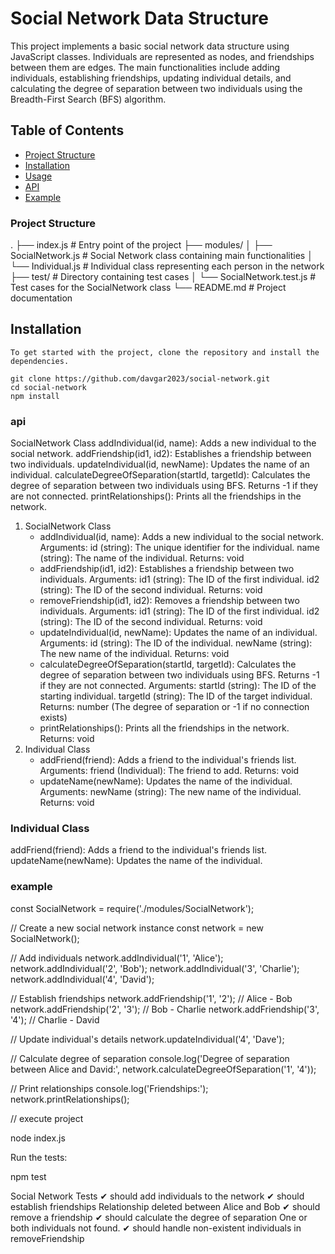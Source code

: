 # Social Network Data Structure

This project implements a basic social network data structure using JavaScript classes. Individuals are represented as nodes, and friendships between them are edges. The main functionalities include adding individuals, establishing friendships, updating individual details, and calculating the degree of separation between two individuals using the Breadth-First Search (BFS) algorithm.

## Table of Contents

- [Project Structure](#project-structure)
- [Installation](#installation)
- [Usage](#usage)
- [API](#api)
- [Example](#example)

### Project Structure
.
├── index.js              # Entry point of the project
├── modules/
│   ├── SocialNetwork.js  # Social Network class containing main functionalities
│   └── Individual.js     # Individual class representing each person in the network
├── test/                 # Directory containing test cases
│   └── SocialNetwork.test.js # Test cases for the SocialNetwork class
└── README.md             # Project documentation



## Installation

    To get started with the project, clone the repository and install the dependencies.

    git clone https://github.com/davgar2023/social-network.git
    cd social-network
    npm install



### api

SocialNetwork Class
addIndividual(id, name): Adds a new individual to the social network.
addFriendship(id1, id2): Establishes a friendship between two individuals.
updateIndividual(id, newName): Updates the name of an individual.
calculateDegreeOfSeparation(startId, targetId): Calculates the degree of separation between two individuals using BFS. Returns -1 if they are not connected.
printRelationships(): Prints all the friendships in the network.

1. SocialNetwork Class
    - addIndividual(id, name):
        Adds a new individual to the social network.
        Arguments:
            id (string): The unique identifier for the individual.
            name (string): The name of the individual.
            Returns: void
    - addFriendship(id1, id2):
            Establishes a friendship between two individuals.
            Arguments:
            id1 (string): The ID of the first individual.
            id2 (string): The ID of the second individual.
            Returns: void
    - removeFriendship(id1, id2):
            Removes a friendship between two individuals.
            Arguments:
            id1 (string): The ID of the first individual.
            id2 (string): The ID of the second individual.
            Returns: void
    - updateIndividual(id, newName):
            Updates the name of an individual.
            Arguments:
            id (string): The ID of the individual.
            newName (string): The new name of the individual.
            Returns: void
    - calculateDegreeOfSeparation(startId, targetId):
            Calculates the degree of separation between two individuals using BFS. Returns -1 if they are not connected.
            Arguments:
            startId (string): The ID of the starting individual.
            targetId (string): The ID of the target individual.
            Returns: number (The degree of separation or -1 if no connection exists)
    - printRelationships():
            Prints all the friendships in the network.
            Returns: void
 2. Individual Class
    - addFriend(friend):
            Adds a friend to the individual's friends list.
            Arguments:
            friend (Individual): The friend to add.
            Returns: void
    - updateName(newName):
            Updates the name of the individual.
            Arguments:
            newName (string): The new name of the individual.
            Returns: void


### Individual Class
addFriend(friend): Adds a friend to the individual's friends list.
updateName(newName): Updates the name of the individual.


### example

const SocialNetwork = require('./modules/SocialNetwork');

// Create a new social network instance
const network = new SocialNetwork();

// Add individuals
network.addIndividual('1', 'Alice');
network.addIndividual('2', 'Bob');
network.addIndividual('3', 'Charlie');
network.addIndividual('4', 'David');

// Establish friendships
network.addFriendship('1', '2'); // Alice - Bob
network.addFriendship('2', '3'); // Bob - Charlie
network.addFriendship('3', '4'); // Charlie - David

// Update individual's details
network.updateIndividual('4', 'Dave');

// Calculate degree of separation
console.log('Degree of separation between Alice and David:', network.calculateDegreeOfSeparation('1', '4'));

// Print relationships
console.log('Friendships:');
network.printRelationships();


// execute project 

node index.js  

Run the tests:

npm test

 Social Network Tests
    ✔ should add individuals to the network
    ✔ should establish friendships
Relationship deleted between Alice and Bob
    ✔ should remove a friendship
    ✔ should calculate the degree of separation
One or both individuals not found.
    ✔ should handle non-existent individuals in removeFriendship
